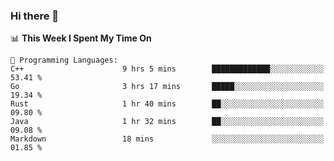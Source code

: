 ### Hi there 👋

<!--
**CrazyCollin/crazycollin** is a ✨ _special_ ✨ repository because its `README.md` (this file) appears on your GitHub profile.

Here are some ideas to get you started:

- 🔭 I’m currently working on ...
- 🌱 I’m currently learning ...
- 👯 I’m looking to collaborate on ...
- 🤔 I’m looking for help with ...
- 💬 Ask me about ...
- 📫 How to reach me: ...
- 😄 Pronouns: ...
- ⚡ Fun fact: ...
-->

<!--START_SECTION:waka-->
📊 **This Week I Spent My Time On** 

```text
💬 Programming Languages: 
C++                      9 hrs 5 mins        █████████████░░░░░░░░░░░░   53.41 % 
Go                       3 hrs 17 mins       █████░░░░░░░░░░░░░░░░░░░░   19.34 % 
Rust                     1 hr 40 mins        ██░░░░░░░░░░░░░░░░░░░░░░░   09.80 % 
Java                     1 hr 32 mins        ██░░░░░░░░░░░░░░░░░░░░░░░   09.08 % 
Markdown                 18 mins             ░░░░░░░░░░░░░░░░░░░░░░░░░   01.85 % 
```


<!--END_SECTION:waka-->
